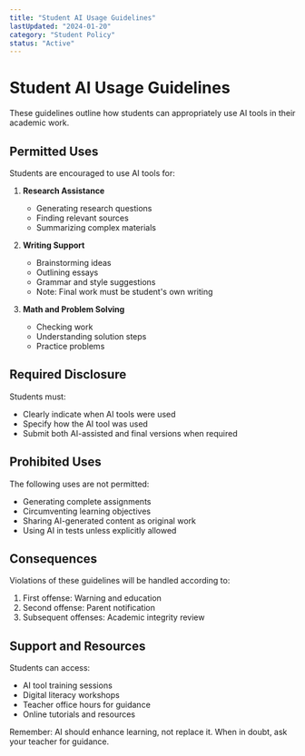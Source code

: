 ```yaml
---
title: "Student AI Usage Guidelines"
lastUpdated: "2024-01-20"
category: "Student Policy"
status: "Active"
---
```


# Student AI Usage Guidelines

These guidelines outline how students can appropriately use AI tools in their academic work.

## Permitted Uses

Students are encouraged to use AI tools for:

1. **Research Assistance**
   - Generating research questions
   - Finding relevant sources
   - Summarizing complex materials

2. **Writing Support**
   - Brainstorming ideas
   - Outlining essays
   - Grammar and style suggestions
   - Note: Final work must be student's own writing

3. **Math and Problem Solving**
   - Checking work
   - Understanding solution steps
   - Practice problems

## Required Disclosure

Students must:
- Clearly indicate when AI tools were used
- Specify how the AI tool was used
- Submit both AI-assisted and final versions when required

## Prohibited Uses

The following uses are not permitted:

- Generating complete assignments
- Circumventing learning objectives
- Sharing AI-generated content as original work
- Using AI in tests unless explicitly allowed

## Consequences

Violations of these guidelines will be handled according to:
1. First offense: Warning and education
2. Second offense: Parent notification
3. Subsequent offenses: Academic integrity review

## Support and Resources

Students can access:
- AI tool training sessions
- Digital literacy workshops
- Teacher office hours for guidance
- Online tutorials and resources

Remember: AI should enhance learning, not replace it. When in doubt, ask your teacher for guidance. 